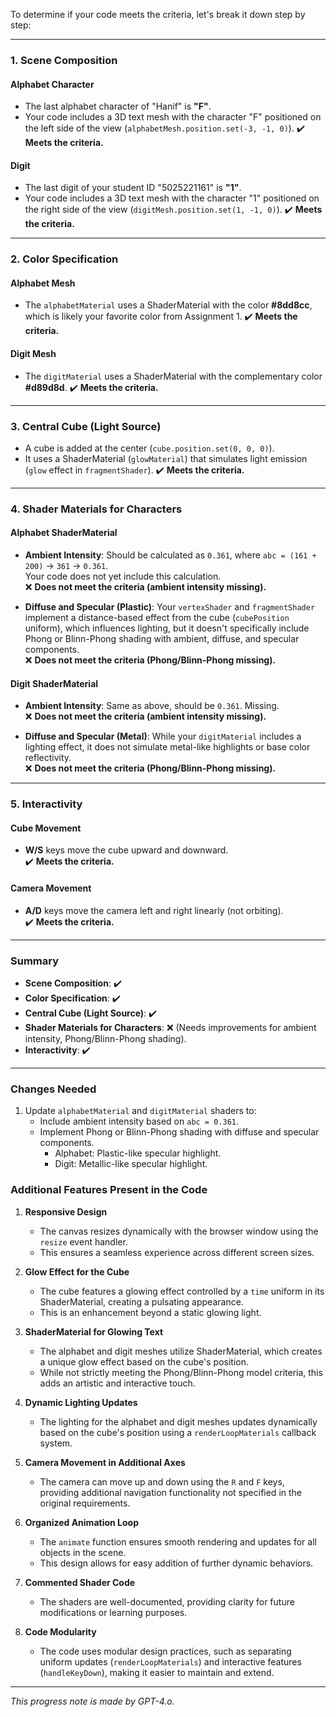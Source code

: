 To determine if your code meets the criteria, let's break it down step by step:

---

### **1. Scene Composition**

#### **Alphabet Character**
- The last alphabet character of "Hanif" is **"F"**.
- Your code includes a 3D text mesh with the character "F" positioned on the left side of the view (`alphabetMesh.position.set(-3, -1, 0)`).
✔️ **Meets the criteria.**

#### **Digit**
- The last digit of your student ID "5025221161" is **"1"**.
- Your code includes a 3D text mesh with the character "1" positioned on the right side of the view (`digitMesh.position.set(1, -1, 0)`).
✔️ **Meets the criteria.**

---

### **2. Color Specification**

#### **Alphabet Mesh**
- The `alphabetMaterial` uses a ShaderMaterial with the color **#8dd8cc**, which is likely your favorite color from Assignment 1.
✔️ **Meets the criteria.**

#### **Digit Mesh**
- The `digitMaterial` uses a ShaderMaterial with the complementary color **#d89d8d**.
✔️ **Meets the criteria.**

---

### **3. Central Cube (Light Source)**

- A cube is added at the center (`cube.position.set(0, 0, 0)`).
- It uses a ShaderMaterial (`glowMaterial`) that simulates light emission (`glow` effect in `fragmentShader`).
✔️ **Meets the criteria.**

---

### **4. Shader Materials for Characters**

#### **Alphabet ShaderMaterial**
- **Ambient Intensity**: Should be calculated as `0.361`, where `abc = (161 + 200)` → `361` → `0.361`.  
  Your code does not yet include this calculation.  
❌ **Does not meet the criteria (ambient intensity missing).**

- **Diffuse and Specular (Plastic)**: Your `vertexShader` and `fragmentShader` implement a distance-based effect from the cube (`cubePosition` uniform), which influences lighting, but it doesn't specifically include Phong or Blinn-Phong shading with ambient, diffuse, and specular components.  
❌ **Does not meet the criteria (Phong/Blinn-Phong missing).**

#### **Digit ShaderMaterial**
- **Ambient Intensity**: Same as above, should be `0.361`. Missing.  
❌ **Does not meet the criteria (ambient intensity missing).**

- **Diffuse and Specular (Metal)**: While your `digitMaterial` includes a lighting effect, it does not simulate metal-like highlights or base color reflectivity.  
❌ **Does not meet the criteria (Phong/Blinn-Phong missing).**

---

### **5. Interactivity**

#### **Cube Movement**
- **W/S** keys move the cube upward and downward.  
✔️ **Meets the criteria.**

#### **Camera Movement**
- **A/D** keys move the camera left and right linearly (not orbiting).  
✔️ **Meets the criteria.**

---

### **Summary**

- **Scene Composition**: ✔️
- **Color Specification**: ✔️
- **Central Cube (Light Source)**: ✔️
- **Shader Materials for Characters**: ❌ (Needs improvements for ambient intensity, Phong/Blinn-Phong shading).
- **Interactivity**: ✔️

---

### **Changes Needed**

1. Update `alphabetMaterial` and `digitMaterial` shaders to:
   - Include ambient intensity based on `abc = 0.361`.
   - Implement Phong or Blinn-Phong shading with diffuse and specular components.
     - Alphabet: Plastic-like specular highlight.
     - Digit: Metallic-like specular highlight.

### **Additional Features Present in the Code**

1. **Responsive Design**  
   - The canvas resizes dynamically with the browser window using the `resize` event handler.  
   - This ensures a seamless experience across different screen sizes.

2. **Glow Effect for the Cube**  
   - The cube features a glowing effect controlled by a `time` uniform in its ShaderMaterial, creating a pulsating appearance.  
   - This is an enhancement beyond a static glowing light.

3. **ShaderMaterial for Glowing Text**  
   - The alphabet and digit meshes utilize ShaderMaterial, which creates a unique glow effect based on the cube's position.  
   - While not strictly meeting the Phong/Blinn-Phong model criteria, this adds an artistic and interactive touch.

4. **Dynamic Lighting Updates**  
   - The lighting for the alphabet and digit meshes updates dynamically based on the cube's position using a `renderLoopMaterials` callback system.

5. **Camera Movement in Additional Axes**  
   - The camera can move up and down using the `R` and `F` keys, providing additional navigation functionality not specified in the original requirements.

6. **Organized Animation Loop**  
   - The `animate` function ensures smooth rendering and updates for all objects in the scene.  
   - This design allows for easy addition of further dynamic behaviors.

7. **Commented Shader Code**  
   - The shaders are well-documented, providing clarity for future modifications or learning purposes.

8. **Code Modularity**  
   - The code uses modular design practices, such as separating uniform updates (`renderLoopMaterials`) and interactive features (`handleKeyDown`), making it easier to maintain and extend.
---

*This progress note is made by GPT-4.o.*